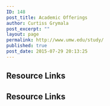 ```yaml
---
ID: 148
post_title: Academic Offerings
author: Curtiss Grymala
post_excerpt: ""
layout: page
permalink: http://www.umw.edu/study/
published: true
post_date: 2015-07-29 20:13:25
---
```

<!-- End Types Custom Fields -->
<!-- End Types Custom Fields -->
<!-- End Types Custom Fields -->
<!-- End Types Custom Fields -->
<!-- End Types Custom Fields -->
<!-- Types Custom Fields: -->

<!-- resource-links -->
<h2>Resource Links</h2>
<!-- End resource-links -->

<!-- End Types Custom Fields -->
<!-- Types Custom Fields: -->

<!-- resource-links -->
<h2>Resource Links</h2>
<!-- End resource-links -->

<!-- End Types Custom Fields -->